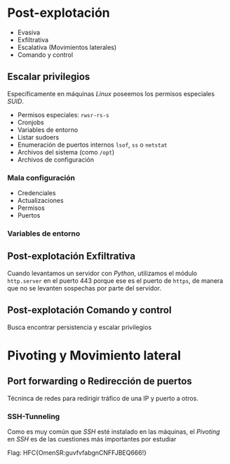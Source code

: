 # Post-explotación

- Evasiva
- Exfiltrativa
- Escalativa (Movimientos laterales)
- Comando y control

## Escalar privilegios

Especificamente en máquinas *Linux* poseemos los permisos especiales *SUID*.

- Permisos especiales: `rwsr-rs-s`
- Cronjobs
- Variables de entorno
- Listar sudoers
- Enumeración de puertos internos `lsof`, `ss` o `netstat`
- Archivos del sistema (como `/opt`)
- Archivos de configuración

### Mala configuración

- Credenciales
- Actualizaciones
- Permisos
- Puertos

### Variables de entorno

## Post-explotación Exfiltrativa

Cuando levantamos un servidor con *Python*, utilizamos el módulo `http.server` en el puerto 443 porque ese es el puerto de `https`, de manera que no se levanten sospechas por parte del servidor.

## Post-explotación Comando y control

Busca encontrar persistencia y escalar privilegios

# Pivoting y Movimiento lateral

## Port forwarding o Redirección de puertos

Técninca de redes para redirigir tráfico de una IP y puerto a otros.

### SSH-Tunneling

Como es muy común que *SSH* esté instalado en las máquinas, el *Pivoting* en *SSH* es de las cuestiones más importantes por estudiar

Flag: HFC{OmenSR:guvfvfabgnCNFFJBEQ666!}